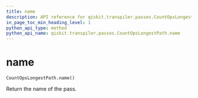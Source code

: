 ```yaml
---
title: name
description: API reference for qiskit.transpiler.passes.CountOpsLongestPath.name
in_page_toc_min_heading_level: 1
python_api_type: method
python_api_name: qiskit.transpiler.passes.CountOpsLongestPath.name
---
```


# name

<span id="qiskit.transpiler.passes.CountOpsLongestPath.name" />

`CountOpsLongestPath.name()`

Return the name of the pass.

